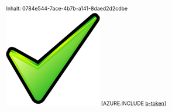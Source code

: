 Inhalt: 0784e544-7ace-4b7b-a141-8daed2d2cdbe![Bild](1149e762-96ea-4266-85cf-15b9be59b744.png)
[AZURE.INCLUDE [b-token](32bcaf19-44d9-49f2-91e8-1ceb6837f5db.md)]

